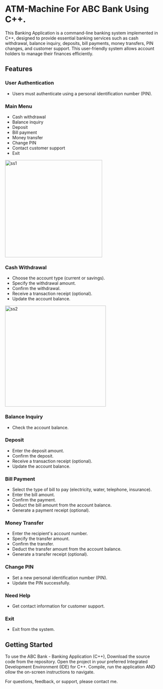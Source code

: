 # ATM-Machine For ABC Bank Using C++.

This Banking Application is a command-line banking system implemented in C++, designed to provide essential banking services such as cash withdrawal, balance inquiry, deposits, bill payments, money transfers, PIN changes, and customer support. This user-friendly system allows account holders to manage their finances efficiently.

## Features

### User Authentication

- Users must authenticate using a personal identification number (PIN).

### Main Menu

- Cash withdrawal
- Balance inquiry
- Deposit
- Bill payment
- Money transfer
- Change PIN
- Contact customer support
- Exit
  
<img width="319" alt="ss1" src="https://github.com/MMNLakna/ATM-Machine/assets/136817118/8c4ff483-6216-408c-b0c9-3c60cc4b9ebd">

### Cash Withdrawal

- Choose the account type (current or savings).
- Specify the withdrawal amount.
- Confirm the withdrawal.
- Receive a transaction receipt (optional).
- Update the account balance.

<img width="331" alt="ss2" src="https://github.com/MMNLakna/ATM-Machine/assets/136817118/e820857e-c0aa-447d-97d1-9e384e93df05">


### Balance Inquiry

- Check the account balance.

### Deposit

- Enter the deposit amount.
- Confirm the deposit.
- Receive a transaction receipt (optional).
- Update the account balance.

### Bill Payment

- Select the type of bill to pay (electricity, water, telephone, insurance).
- Enter the bill amount.
- Confirm the payment.
- Deduct the bill amount from the account balance.
- Generate a payment receipt (optional).

### Money Transfer

- Enter the recipient's account number.
- Specify the transfer amount.
- Confirm the transfer.
- Deduct the transfer amount from the account balance.
- Generate a transfer receipt (optional).

### Change PIN

- Set a new personal identification number (PIN).
- Update the PIN successfully.

### Need Help

- Get contact information for customer support.

### Exit

- Exit from the system.

## Getting Started

To use the ABC Bank - Banking Application (C++), Download the source code from the repository. Open the project in your preferred Integrated Development Environment (IDE) for C++. 
Compile, run the application AND ollow the on-screen instructions to navigate.

For questions, feedback, or support, please contact me.



